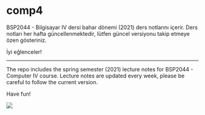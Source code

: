 # comp4

BSP2044 - Bilgisayar IV dersi bahar dönemi (2021) ders notlarını içerir. Ders notları her hafta güncellenmektedir, lütfen güncel versiyonu takip etmeye özen gösteriniz.

İyi eğlenceler!

-----------

The repo includes the spring semester (2021) lecture notes for BSP2044 - Computer IV course. Lecture notes are updated every week, please be careful to follow the current version.

Have fun!


![](https://media.giphy.com/media/cInyJSYeuHw1Sduv8X/giphy.gif)
